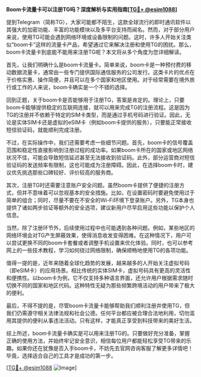 **Boom卡流量卡可以注册TG吗？深度解析与实用指南[[TG💪+ @esim1088](https://t.me/s/esim1088)]**

提到Telegram（简称TG），大家可能都不陌生，这款全球流行的即时通讯软件以其强大的加密功能、丰富的功能模块以及多平台支持而闻名。然而，对于部分用户来说，使用TG可能会遇到网络环境或设备限制的问题。这时，许多人开始关注类似“boom卡”这样的流量卡产品，希望通过它来解决注册和使用TG的困扰。那么，boom卡流量卡到底能不能用来注册TG呢？本文将从多个角度为您详细解读。

首先，让我们明确什么是boom卡流量卡。简单来说，boom卡是一种预付费的移动数据流量卡，通常由一些专门提供国际通信服务的公司发行。这类卡片的优点在于价格实惠、操作简便，并且可以在多个国家和地区使用。对于经常需要在境外旅行或工作的人来说，boom卡确实是一个不错的选择。

回到正题，关于boom卡是否能够用于注册TG，答案是肯定的。理论上，只要boom卡能够提供稳定的互联网连接，就可以用来完成TG的注册流程。这是因为TG的注册并不依赖于特定的SIM卡类型，而是通过手机号码进行验证。因此，无论是实体SIM卡还是虚拟的eSIM卡（例如boom卡提供的服务），只要能正常接收短信验证码，就能顺利完成注册。

不过，在实际操作中，我们还需要考虑一些细节问题。首先，boom卡的信号覆盖范围和稳定性直接影响到注册过程的成功率。如果boom卡所在的国家或地区网络状况不佳，可能会导致短信延迟甚至无法接收到验证码。此外，部分运营商对短信验证码的发送频率有限制，这也可能成为注册障碍。因此，在选择boom卡时，建议优先挑选那些口碑较好、评价较高的服务商。

其次，注册TG时还需要注意账户安全问题。虽然boom卡提供了便捷的注册方式，但并不意味着可以忽视基本的安全措施。比如，在设置密码时要避免使用过于简单的组合；同时，尽量不要在不安全的Wi-Fi环境下登录账户。另外，TG本身也提供了诸如两步验证等额外的安全选项，建议新用户尽早启用这些功能以保护个人信息。

当然，除了注册环节外，后续使用过程中也可能遇到各种问题。例如，某些地区的网络环境会对TG产生屏蔽效果，使得消息收发变得困难。在这种情况下，用户可以尝试更换不同的boom卡套餐或者调整手机设置来优化体验。同时，也可以参考网上的一些技术教程，学习如何绕过网络限制，确保顺畅地使用TG的各项功能。

值得一提的是，近年来随着全球化趋势的发展，越来越多的人开始关注虚拟号码（即eSIM卡）的应用场景。相比传统的实体SIM卡，虚拟号码具有更高的灵活性和便携性。以boom卡为例，它不仅支持多种语言界面，还允许用户根据需求随时切换不同的国家和地区代码。这种特性无疑为那些频繁跨境活动的用户带来了极大的便利。

最后，不得不提的是，尽管boom卡流量卡能够帮助我们顺利注册并使用TG，但我们仍需遵守相关法律法规和社会公德。任何平台都应被合理合法地利用，切勿滥用其提供的便利从事违法活动。只有这样，才能真正享受到科技带来的美好生活。

综上所述，boom卡流量卡确实是可以用来注册TG的。只要做好充分准备，掌握正确的使用方法，并始终牢记安全意识，相信每位用户都能轻松享受TG带来的乐趣。如果你还在犹豫是否入手boom卡，不妨先去官网咨询客服了解更多详情吧！毕竟，选择适合自己的工具才是成功的第一步。

[[TG💪+ @esim1088](https://t.me/s/esim1088) ![Image](https://i.postimg.cc/4NQfJmqS/Snipaste-2025-05-13-00-14-12.png)]